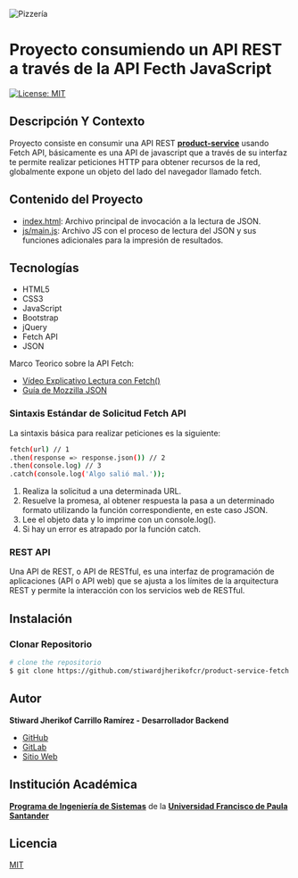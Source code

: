 ![Pizzería](http://www.madarme.co/portada-web.png)

# Proyecto consumiendo un API REST a través de la API Fecth JavaScript

[![License: MIT](https://img.shields.io/badge/License-MIT-yellow.svg)](https://opensource.org/licenses/MIT)

## Descripción Y Contexto

Proyecto consiste en consumir una API REST **[product-service](https://github.com/stiwardjherikofcr/product-service)** usando Fetch API, básicamente es una API de javascript que a través de su interfaz te permite realizar peticiones HTTP para obtener recursos de la red, globalmente expone un objeto del lado del navegador llamado fetch. 

## Contenido del Proyecto

-   [index.html](https://gitlab.com/stiwardjherikofcr/pizzeria_json/-/blob/master/index.html): Archivo principal de invocación a la lectura de JSON.
-   [js/main.js](https://gitlab.com/stiwardjherikofcr/pizzeria_json/-/blob/master/js/main.js): Archivo JS con el proceso de lectura del JSON y sus funciones adicionales para la impresión de resultados.

## Tecnologías

-  HTML5
-  CSS3
-  JavaScript
-  Bootstrap
-  jQuery
-  Fetch API
-  JSON

Marco Teorico sobre la API Fetch:

-   [Vídeo Explicativo Lectura con Fetch()](https://www.youtube.com/watch?v=DP7Hkr2ss_I)
-   [Guía de Mozzilla JSON](https://developer.mozilla.org/es/docs/Learn/JavaScript/Objects/JSON)

### Sintaxis Estándar de Solicitud Fetch API

La sintaxis básica para realizar peticiones es la siguiente:
```bash
fetch(url) // 1
.then(response => response.json()) // 2
.then(console.log) // 3
.catch(console.log('Algo salió mal.'));
```
1. Realiza la solicitud a una determinada URL.
1. Resuelve la promesa, al obtener respuesta la pasa a un determinado formato utilizando la función correspondiente, en este caso JSON.
1. Lee el objeto data y lo imprime con un console.log().
1. Si hay un error es atrapado por la función catch.

### REST API
Una API de REST, o API de RESTful, es una interfaz de programación de aplicaciones (API o API web) que se ajusta a los límites de la arquitectura REST y permite la interacción con los servicios web de RESTful.

## Instalación

### Clonar Repositorio

```bash
# clone the repositorio
$ git clone https://github.com/stiwardjherikofcr/product-service-fetch.git
```

## Autor

**Stiward Jherikof Carrillo Ramírez - Desarrollador Backend**

- [GitHub](https://github.com/stiwardjherikofcr "STIWARD JHERIKOF CARRILLO RAMIREZ")
- [GitLab](https://gitlab.com/stiwardjherikofcr "STIWARD JHERIKOF CARRILLO RAMIREZ")
- [Sitio Web](https://stiwardjherikofcr.github.io "PORTAFOLIO")

## Institución Académica

**[Programa de Ingeniería de Sistemas]** de la **[Universidad Francisco de Paula Santander]**

[Programa de Ingeniería de Sistemas]: https://ingsistemas.cloud.ufps.edu.co/
[Universidad Francisco de Paula Santander]: https://ww2.ufps.edu.co/

## Licencia

[MIT](LICENSE "MIT")
